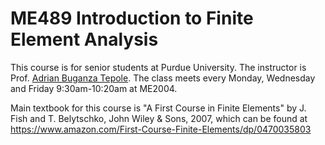 # ME489 Introduction to Finite Element Analysis

This course is for senior students at Purdue University.
The instructor is Prof. [Adrian Buganza Tepole](https://engineering.purdue.edu/buganzalab/).
The class meets every Monday, Wednesday and Friday 9:30am-10:20am at ME2004.

Main textbook for this course is "A First Course in Finite Elements" by J. Fish and T. Belytschko, John Wiley & Sons, 2007, which can be found at https://www.amazon.com/First-Course-Finite-Elements/dp/0470035803
